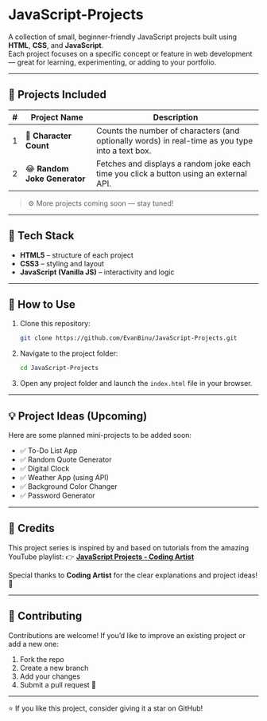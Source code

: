 # JavaScript-Projects

A collection of small, beginner-friendly JavaScript projects built using **HTML**, **CSS**, and **JavaScript**.  
Each project focuses on a specific concept or feature in web development — great for learning, experimenting, or adding to your portfolio.

---

## 🚀 Projects Included

| # | Project Name | Description |
|---|---------------|-------------|
| 1 | 📝 **Character Count** | Counts the number of characters (and optionally words) in real-time as you type into a text box. |
| 2 | 😂 **Random Joke Generator** | Fetches and displays a random joke each time you click a button using an external API. |

> ⚙️ More projects coming soon — stay tuned!

---

## 🧩 Tech Stack

- **HTML5** – structure of each project  
- **CSS3** – styling and layout  
- **JavaScript (Vanilla JS)** – interactivity and logic  

---

## 🧰 How to Use

1. Clone this repository:
   ```bash
   git clone https://github.com/EvanBinu/JavaScript-Projects.git
    ````

2. Navigate to the project folder:

   ```bash
   cd JavaScript-Projects
   ```
3. Open any project folder and launch the `index.html` file in your browser.

---

## 💡 Project Ideas (Upcoming)

Here are some planned mini-projects to be added soon:

* ✅ To-Do List App
* ✅ Random Quote Generator
* ✅ Digital Clock
* ✅ Weather App (using API)
* ✅ Background Color Changer
* ✅ Password Generator

---
## 🎥 Credits

This project series is inspired by and based on tutorials from the amazing YouTube playlist:
👉 [**JavaScript Projects - Coding Artist**](https://www.youtube.com/playlist?list=PLNCevxogE3fgy0pAzVccadWKaQp9iHspz)

Special thanks to **Coding Artist** for the clear explanations and project ideas! 🙌

---

## 🤝 Contributing

Contributions are welcome!
If you’d like to improve an existing project or add a new one:

1. Fork the repo
2. Create a new branch
3. Add your changes
4. Submit a pull request 🚀

---


⭐ If you like this project, consider giving it a star on GitHub!

